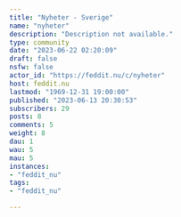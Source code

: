 ```yaml
---
title: "Nyheter - Sverige" 
name: "nyheter"
description: "Description not available."
type: community
date: "2023-06-22 02:20:09"
draft: false
nsfw: false
actor_id: "https://feddit.nu/c/nyheter"
host: feddit.nu
lastmod: "1969-12-31 19:00:00"
published: "2023-06-13 20:30:53"
subscribers: 29
posts: 8
comments: 5
weight: 8
dau: 1
wau: 5
mau: 5
instances:
- "feddit_nu"
tags: 
- "feddit_nu"

---
```

